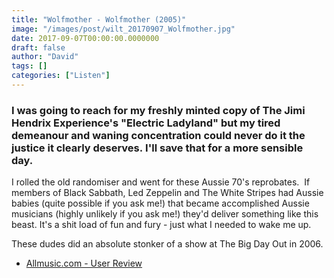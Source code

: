 ```yaml
---
title: "Wolfmother - Wolfmother (2005)"
image: "/images/post/wilt_20170907_Wolfmother.jpg"
date: 2017-09-07T00:00:00.0000000
draft: false
author: "David"
tags: []
categories: ["Listen"]
---
```

### I was going to reach for my freshly minted copy of The Jimi Hendrix Experience's "Electric Ladyland" but my tired demeanour and waning concentration could never do it the justice it clearly deserves. I'll save that for a more sensible day.

 I rolled the old randomiser and went for these Aussie 70's reprobates.  If members of Black Sabbath, Led Zeppelin and The White Stripes had Aussie babies (quite possible if you ask me!) that became accomplished Aussie musicians (highly unlikely if you ask me!) they'd deliver something like this beast. It's a shit load of fun and fury - just what I needed to wake me up.

 These dudes did an absolute stonker of a show at The Big Day Out in 2006.

-  [Allmusic.com - User Review](http://www.allmusic.com/album/wolfmother-mw0000756525/user-reviews)